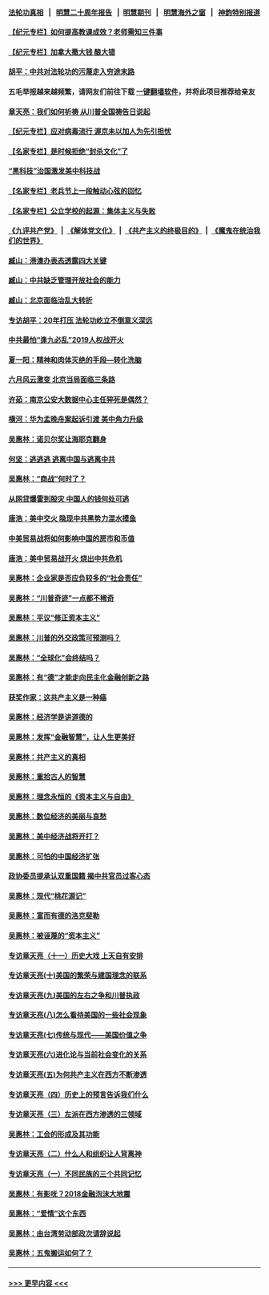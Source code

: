 #### [法轮功真相](https://github.com/gfw-breaker/truth/blob/master/README.md?t=0) &nbsp;&nbsp;|&nbsp;&nbsp; [明慧二十周年报告](https://github.com/gfw-breaker/mh-reports/blob/master/README.md?t=0) &nbsp;&nbsp;|&nbsp;&nbsp;[明慧期刊](https://github.com/gfw-breaker/mh-qikan) &nbsp;&nbsp;|&nbsp;&nbsp; [明慧海外之窗](https://github.com/gfw-breaker/mh-news/blob/master/README.md?t=0) &nbsp;&nbsp;|&nbsp;&nbsp; [神韵特别报道](https://github.com/gfw-breaker/mh-news/blob/master/shenyun.md?t=0)
#### [【纪元专栏】如何提高教课成效？老师需知三件事](../pages/nsc423/n12417848.md?t=06220651) 
#### [【纪元专栏】加拿大撒大钱 酿大错](../pages/nsc423/n12406564.md?t=06220651) 
#### [胡平：中共对法轮功的污蔑走入穷途末路](../pages/nsc423/n12266737.md?t=06220651) 
#### 五毛举报越来越频繁，请网友们前往下载 [一键翻墙软件](https://github.com/gfw-breaker/ssr-accounts)，并将此项目推荐给亲友
#### [章天亮：我们如何祈祷 从川普全国祷告日说起](../pages/nsc423/n11944627.md?t=06220651) 
#### [【纪元专栏】应对病毒流行 渥京未以加人为先引担忧](../pages/nsc423/n11875714.md?t=06220651) 
#### [【名家专栏】是时候拒绝“封杀文化”了](../pages/nsc423/n11814093.md?t=06220651) 
#### [“黑科技”治国激发美中科技战](../pages/nsc423/n11638056.md?t=06220651) 
#### [【名家专栏】老兵节上一段触动心弦的回忆](../pages/nsc423/n11646016.md?t=06220651) 
#### [【名家专栏】公立学校的起源：集体主义与失败](../pages/nsc423/n11601833.md?t=06220651) 
#### [《九评共产党》](https://github.com/begood0513/9ping.md/blob/master/README.md) &nbsp;|&nbsp; [《解体党文化》](../../../../jtdwh.md/blob/master/README.md)  &nbsp;|&nbsp; [《共产主义的终极目的》](../../../../gczydzjmd.md/blob/master/README.md) &nbsp;|&nbsp; [《魔鬼在统治我们的世界》](../../../../mgztzwmdsj.md/blob/master/README.md) 
#### [臧山：港澳办表态透露四大关键](../pages/nsc423/n11421628.md?t=06220651) 
#### [臧山：中共缺乏管理开放社会的能力](../pages/nsc423/n11407457.md?t=06220651) 
#### [臧山：北京面临治乱大转折](../pages/nsc423/n11406895.md?t=06220651) 
#### [专访胡平：20年打压 法轮功屹立不倒意义深远](../pages/nsc423/n11398800.md?t=06220651) 
#### [中共最怕“逢九必乱”2019人权战开火](../pages/nsc423/n11385248.md?t=06220651) 
#### [夏一阳：精神和肉体灭绝的手段—转化洗脑](../pages/nsc423/n11368250.md?t=06220651) 
#### [六月风云激变 北京当局面临三条路](../pages/nsc423/n11313668.md?t=06220651) 
#### [许茹：南京公安大数据中心主任猝死是偶然？](../pages/nsc423/n11064744.md?t=06220651) 
#### [横河：华为孟晚舟案起诉引渡 美中角力升级](../pages/nsc423/n11027230.md?t=06220651) 
#### [吴惠林：诺贝尔奖让海耶克翻身](../pages/nsc423/n10890049.md?t=06220651) 
#### [何坚：逃逃逃 逃离中国与逃离中共](../pages/nsc423/n10592891.md?t=06220651) 
#### [吴惠林：“商战”何时了？](../pages/nsc423/n10573558.md?t=06220651) 
#### [从网贷爆雷到股灾 中国人的钱何处可逃](../pages/nsc423/n10572800.md?t=06220651) 
#### [唐浩：美中交火 隐现中共黑势力混水摸鱼](../pages/nsc423/n10544040.md?t=06220651) 
#### [中美贸易战将如何影响中国的房市和币值](../pages/nsc423/n10543697.md?t=06220651) 
#### [唐浩：美中贸易战开火 烧出中共危机](../pages/nsc423/n10540126.md?t=06220651) 
#### [吴惠林：企业家是否应负较多的“社会责任”](../pages/nsc423/n10535022.md?t=06220651) 
#### [吴惠林：“川普奇迹”一点都不稀奇](../pages/nsc423/n10512808.md?t=06220651) 
#### [吴惠林：平议“修正资本主义”](../pages/nsc423/n10495724.md?t=06220651) 
#### [吴惠林：川普的外交政策可预测吗？](../pages/nsc423/n10462387.md?t=06220651) 
#### [吴惠林：“全球化”会终结吗？](../pages/nsc423/n10452838.md?t=06220651) 
#### [吴惠林：有“德”才能走向民主化金融创新之路](../pages/nsc423/n10432292.md?t=06220651) 
#### [获奖作家：这共产主义是一种癌](../pages/nsc423/n10431541.md?t=06220651) 
#### [吴惠林：经济学是讲道德的](../pages/nsc423/n10398014.md?t=06220651) 
#### [吴惠林：发挥“金融智慧”，让人生更美好](../pages/nsc423/n10375019.md?t=06220651) 
#### [吴惠林：共产主义的真相](../pages/nsc423/n10351394.md?t=06220651) 
#### [吴惠林：重拾古人的智慧](../pages/nsc423/n10337691.md?t=06220651) 
#### [吴惠林：理念永恒的《资本主义与自由》](../pages/nsc423/n10316274.md?t=06220651) 
#### [吴惠林：数位经济的美丽与哀愁](../pages/nsc423/n10292946.md?t=06220651) 
#### [吴惠林：美中经济战将开打？](../pages/nsc423/n10258825.md?t=06220651) 
#### [吴惠林：可怕的中国经济扩张](../pages/nsc423/n10219147.md?t=06220651) 
#### [政协委员提承认双重国籍 揭中共官员过客心态](../pages/nsc423/n10208809.md?t=06220651) 
#### [吴惠林：现代“桃花源记”](../pages/nsc423/n10185234.md?t=06220651) 
#### [吴惠林：富而有德的洛克斐勒](../pages/nsc423/n10142264.md?t=06220651) 
#### [吴惠林：被诬蔑的“资本主义”](../pages/nsc423/n10124816.md?t=06220651) 
#### [专访章天亮（十一）历史大戏 上天自有安排](../pages/nsc423/n10094905.md?t=06220651) 
#### [专访章天亮(十)美国的繁荣与建国理念的联系](../pages/nsc423/n10094899.md?t=06220651) 
#### [专访章天亮(九)美国的左右之争和川普执政](../pages/nsc423/n10094889.md?t=06220651) 
#### [专访章天亮(八)怎么看待美国的一些社会现象](../pages/nsc423/n10094857.md?t=06220651) 
#### [专访章天亮(七)传统与现代——美国价值之争](../pages/nsc423/n10093140.md?t=06220651) 
#### [专访章天亮(六)进化论与当前社会变化的关系](../pages/nsc423/n10092036.md?t=06220651) 
#### [专访章天亮(五)为何共产主义在西方不断渗透](../pages/nsc423/n10083620.md?t=06220651) 
#### [专访章天亮（四）历史上的预言告诉我们什么](../pages/nsc423/n10083606.md?t=06220651) 
#### [专访章天亮（三）左派在西方渗透的三领域](../pages/nsc423/n10081115.md?t=06220651) 
#### [吴惠林：工会的形成及其功能](../pages/nsc423/n10080633.md?t=06220651) 
#### [专访章天亮（二）什么人和组织让人背离神](../pages/nsc423/n10076637.md?t=06220651) 
#### [专访章天亮（一）不同民族的三个共同记忆](../pages/nsc423/n10074188.md?t=06220651) 
#### [吴惠林：有影呒？2018金融泡沫大地震](../pages/nsc423/n10040534.md?t=06220651) 
#### [吴惠林：“爱情”这个东西](../pages/nsc423/n10019423.md?t=06220651) 
#### [吴惠林：由台湾劳动部政次请辞说起](../pages/nsc423/n9979679.md?t=06220651) 
#### [吴惠林：五鬼搬运如何了？](../pages/nsc423/n9925338.md?t=06220651) 

----
#### [ >>> 更早内容 <<< ](../indexes/nsc423-earlier.md)
